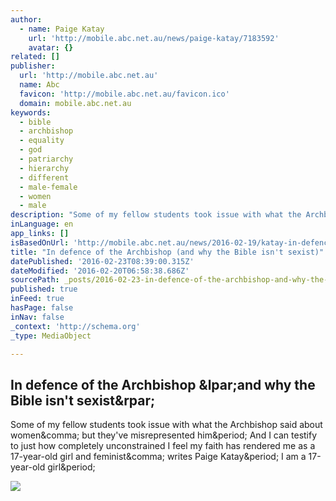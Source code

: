 ```yaml
---
author:
  - name: Paige Katay
    url: 'http://mobile.abc.net.au/news/paige-katay/7183592'
    avatar: {}
related: []
publisher:
  url: 'http://mobile.abc.net.au'
  name: Abc
  favicon: 'http://mobile.abc.net.au/favicon.ico'
  domain: mobile.abc.net.au
keywords:
  - bible
  - archbishop
  - equality
  - god
  - patriarchy
  - hierarchy
  - different
  - male-female
  - women
  - male
description: "Some of my fellow students took issue with what the Archbishop said about women, but they've misrepresented him. And I can testify to just how completely unconstrained I feel my faith has rendered me as a 17-year-old girl and feminist, writes Paige Katay. I am a 17-year-old girl."
inLanguage: en
app_links: []
isBasedOnUrl: 'http://mobile.abc.net.au/news/2016-02-19/katay-in-defence-of-the-archbishop/7183196'
title: "In defence of the Archbishop (and why the Bible isn't sexist)"
datePublished: '2016-02-23T08:39:00.315Z'
dateModified: '2016-02-20T06:58:38.686Z'
sourcePath: _posts/2016-02-23-in-defence-of-the-archbishop-and-why-the-bible-isnt-sexist.md
published: true
inFeed: true
hasPage: false
inNav: false
_context: 'http://schema.org'
_type: MediaObject

---
```

<article style=""><h1>In defence of the Archbishop &amp;lpar;and why the Bible isn't sexist&amp;rpar;</h1><p>Some of my fellow students took issue with what the Archbishop said about women&amp;comma; but they've misrepresented him&amp;period; And I can testify to just how completely unconstrained I feel my faith has rendered me as a 17-year-old girl and feminist&amp;comma; writes Paige Katay&amp;period; I am a 17-year-old girl&amp;period;</p><img src="http://www.abc.net.au/news/image/4869988-3x2-460x307.jpg" /></article>